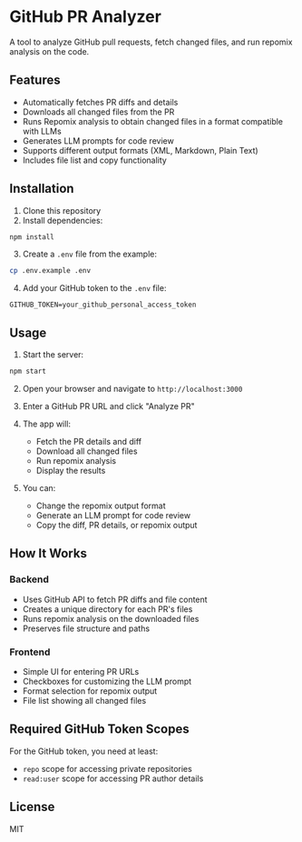 # GitHub PR Analyzer

A tool to analyze GitHub pull requests, fetch changed files, and run repomix analysis on the code.

## Features

- Automatically fetches PR diffs and details
- Downloads all changed files from the PR
- Runs Repomix analysis to obtain changed files in a format compatible with LLMs
- Generates LLM prompts for code review
- Supports different output formats (XML, Markdown, Plain Text)
- Includes file list and copy functionality

## Installation

1. Clone this repository
2. Install dependencies:

```bash
npm install
```

3. Create a `.env` file from the example:

```bash
cp .env.example .env
```

4. Add your GitHub token to the `.env` file:

```
GITHUB_TOKEN=your_github_personal_access_token
```

## Usage

1. Start the server:

```bash
npm start
```

2. Open your browser and navigate to `http://localhost:3000`

3. Enter a GitHub PR URL and click "Analyze PR"

4. The app will:
    - Fetch the PR details and diff
    - Download all changed files
    - Run repomix analysis
    - Display the results

5. You can:
    - Change the repomix output format
    - Generate an LLM prompt for code review
    - Copy the diff, PR details, or repomix output

## How It Works

### Backend

- Uses GitHub API to fetch PR diffs and file content
- Creates a unique directory for each PR's files
- Runs repomix analysis on the downloaded files
- Preserves file structure and paths

### Frontend

- Simple UI for entering PR URLs
- Checkboxes for customizing the LLM prompt
- Format selection for repomix output
- File list showing all changed files

## Required GitHub Token Scopes

For the GitHub token, you need at least:
- `repo` scope for accessing private repositories
- `read:user` scope for accessing PR author details

## License

MIT
